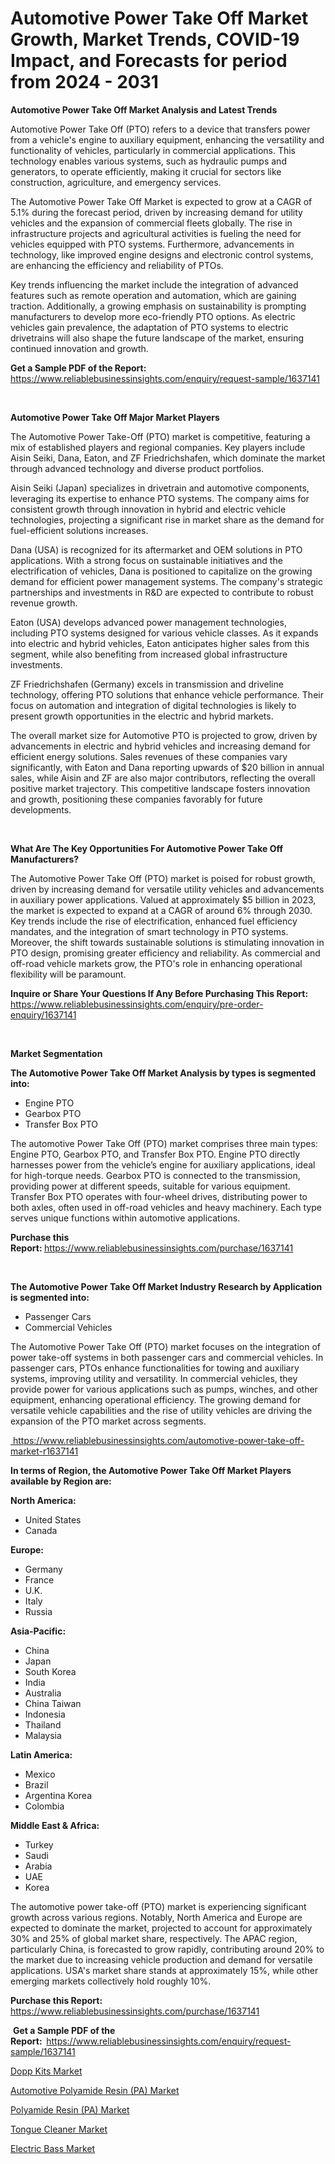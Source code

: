 <p><h1>Automotive Power Take Off Market Growth, Market Trends, COVID-19 Impact, and Forecasts for period from 2024 - 2031</h1></p><p><strong>Automotive Power Take Off Market Analysis and Latest Trends</strong></p>
<p><p>Automotive Power Take Off (PTO) refers to a device that transfers power from a vehicle's engine to auxiliary equipment, enhancing the versatility and functionality of vehicles, particularly in commercial applications. This technology enables various systems, such as hydraulic pumps and generators, to operate efficiently, making it crucial for sectors like construction, agriculture, and emergency services.</p><p>The Automotive Power Take Off Market is expected to grow at a CAGR of 5.1% during the forecast period, driven by increasing demand for utility vehicles and the expansion of commercial fleets globally. The rise in infrastructure projects and agricultural activities is fueling the need for vehicles equipped with PTO systems. Furthermore, advancements in technology, like improved engine designs and electronic control systems, are enhancing the efficiency and reliability of PTOs.</p><p>Key trends influencing the market include the integration of advanced features such as remote operation and automation, which are gaining traction. Additionally, a growing emphasis on sustainability is prompting manufacturers to develop more eco-friendly PTO options. As electric vehicles gain prevalence, the adaptation of PTO systems to electric drivetrains will also shape the future landscape of the market, ensuring continued innovation and growth.</p></p>
<p><strong>Get a Sample PDF of the Report:&nbsp;</strong> <a href="https://www.reliablebusinessinsights.com/enquiry/request-sample/1637141">https://www.reliablebusinessinsights.com/enquiry/request-sample/1637141</a></p>
<p>&nbsp;</p>
<p><strong>Automotive Power Take Off Major Market Players</strong></p>
<p><p>The Automotive Power Take-Off (PTO) market is competitive, featuring a mix of established players and regional companies. Key players include Aisin Seiki, Dana, Eaton, and ZF Friedrichshafen, which dominate the market through advanced technology and diverse product portfolios.</p><p>Aisin Seiki (Japan) specializes in drivetrain and automotive components, leveraging its expertise to enhance PTO systems. The company aims for consistent growth through innovation in hybrid and electric vehicle technologies, projecting a significant rise in market share as the demand for fuel-efficient solutions increases.</p><p>Dana (USA) is recognized for its aftermarket and OEM solutions in PTO applications. With a strong focus on sustainable initiatives and the electrification of vehicles, Dana is positioned to capitalize on the growing demand for efficient power management systems. The company's strategic partnerships and investments in R&D are expected to contribute to robust revenue growth.</p><p>Eaton (USA) develops advanced power management technologies, including PTO systems designed for various vehicle classes. As it expands into electric and hybrid vehicles, Eaton anticipates higher sales from this segment, while also benefiting from increased global infrastructure investments.</p><p>ZF Friedrichshafen (Germany) excels in transmission and driveline technology, offering PTO solutions that enhance vehicle performance. Their focus on automation and integration of digital technologies is likely to present growth opportunities in the electric and hybrid markets.</p><p>The overall market size for Automotive PTO is projected to grow, driven by advancements in electric and hybrid vehicles and increasing demand for efficient energy solutions. Sales revenues of these companies vary significantly, with Eaton and Dana reporting upwards of $20 billion in annual sales, while Aisin and ZF are also major contributors, reflecting the overall positive market trajectory. This competitive landscape fosters innovation and growth, positioning these companies favorably for future developments.</p></p>
<p>&nbsp;</p>
<p><strong>What Are The Key Opportunities For Automotive Power Take Off Manufacturers?</strong></p>
<p><p>The Automotive Power Take Off (PTO) market is poised for robust growth, driven by increasing demand for versatile utility vehicles and advancements in auxiliary power applications. Valued at approximately $5 billion in 2023, the market is expected to expand at a CAGR of around 6% through 2030. Key trends include the rise of electrification, enhanced fuel efficiency mandates, and the integration of smart technology in PTO systems. Moreover, the shift towards sustainable solutions is stimulating innovation in PTO design, promising greater efficiency and reliability. As commercial and off-road vehicle markets grow, the PTO's role in enhancing operational flexibility will be paramount.</p></p>
<p><strong>Inquire or Share Your Questions If Any Before Purchasing This Report:</strong> <a href="https://www.reliablebusinessinsights.com/enquiry/pre-order-enquiry/1637141">https://www.reliablebusinessinsights.com/enquiry/pre-order-enquiry/1637141</a></p>
<p>&nbsp;</p>
<p><strong>Market Segmentation</strong></p>
<p><strong>The Automotive Power Take Off Market Analysis by types is segmented into:</strong></p>
<p><ul><li>Engine PTO</li><li>Gearbox PTO</li><li>Transfer Box PTO</li></ul></p>
<p><p>The automotive Power Take Off (PTO) market comprises three main types: Engine PTO, Gearbox PTO, and Transfer Box PTO. Engine PTO directly harnesses power from the vehicle’s engine for auxiliary applications, ideal for high-torque needs. Gearbox PTO is connected to the transmission, providing power at different speeds, suitable for various equipment. Transfer Box PTO operates with four-wheel drives, distributing power to both axles, often used in off-road vehicles and heavy machinery. Each type serves unique functions within automotive applications.</p></p>
<p><strong>Purchase this Report:&nbsp;</strong><a href="https://www.reliablebusinessinsights.com/purchase/1637141">https://www.reliablebusinessinsights.com/purchase/1637141</a></p>
<p>&nbsp;</p>
<p><strong>The Automotive Power Take Off Market Industry Research by Application is segmented into:</strong></p>
<p><ul><li>Passenger Cars</li><li>Commercial Vehicles</li></ul></p>
<p><p>The Automotive Power Take Off (PTO) market focuses on the integration of power take-off systems in both passenger cars and commercial vehicles. In passenger cars, PTOs enhance functionalities for towing and auxiliary systems, improving utility and versatility. In commercial vehicles, they provide power for various applications such as pumps, winches, and other equipment, enhancing operational efficiency. The growing demand for versatile vehicle capabilities and the rise of utility vehicles are driving the expansion of the PTO market across segments.</p></p>
<p><a href="https://www.reliablebusinessinsights.com/automotive-power-take-off-market-r1637141">&nbsp;https://www.reliablebusinessinsights.com/automotive-power-take-off-market-r1637141</a></p>
<p><strong>In terms of Region, the Automotive Power Take Off Market Players available by Region are:</strong></p>
<p>
    <p> <strong> North America: </strong>
        <ul>
            <li>United States</li>
            <li>Canada</li>
        </ul>
        </p> 
    <p> <strong> Europe: </strong>
        <ul>
            <li>Germany</li>
            <li>France</li>
            <li>U.K.</li>
            <li>Italy</li>
            <li>Russia</li>
        </ul>
        </p> 
    <p> <strong> Asia-Pacific: </strong>
        <ul>
            <li>China</li>
            <li>Japan</li>
            <li>South Korea</li>
            <li>India</li>
            <li>Australia</li>
            <li>China Taiwan</li>
            <li>Indonesia</li>
            <li>Thailand</li>
            <li>Malaysia</li>
        </ul>
        </p> 
    <p> <strong> Latin America: </strong>
        <ul>
            <li>Mexico</li>
            <li>Brazil</li>
            <li>Argentina Korea</li>
            <li>Colombia</li>
        </ul>
        </p> 
    <p> <strong> Middle East & Africa: </strong>
        <ul>
            <li>Turkey</li>
            <li>Saudi</li>
            <li>Arabia</li>
            <li>UAE</li>
            <li>Korea</li>
        </ul>
    </p>
    </p>
<p><p>The automotive power take-off (PTO) market is experiencing significant growth across various regions. Notably, North America and Europe are expected to dominate the market, projected to account for approximately 30% and 25% of global market share, respectively. The APAC region, particularly China, is forecasted to grow rapidly, contributing around 20% to the market due to increasing vehicle production and demand for versatile applications. USA's market share stands at approximately 15%, while other emerging markets collectively hold roughly 10%.</p></p>
<p><strong>Purchase this Report: </strong><a href="https://www.reliablebusinessinsights.com/purchase/1637141">https://www.reliablebusinessinsights.com/purchase/1637141</a></p>
<p>&nbsp;<strong>Get a Sample PDF of the Report:&nbsp;&nbsp;</strong><a href="https://www.reliablebusinessinsights.com/enquiry/request-sample/1637141">https://www.reliablebusinessinsights.com/enquiry/request-sample/1637141</a></p>
<p><strong></strong></p>
<p><p><a href="https://www.linkedin.com/pulse/dopp-kits-market-size-share-analysis-growth-trends-4ydpe?trackingId=S6ww3%2F1DQmuzTJeu0oVxiQ%3D%3D">Dopp Kits Market</a></p><p><a href="https://github.com/AbbasMahmud554/Market-Research-Report-List-1/blob/main/automotive-polyamide-resin-pa-market.md">Automotive Polyamide Resin (PA) Market</a></p><p><a href="https://github.com/GenaGaines34/Market-Research-Report-List-1/blob/main/polyamide-resin-pa-market.md">Polyamide Resin (PA) Market</a></p><p><a href="https://issuu.com/reportprime-2/docs/tongue-cleaner-market-size-2030.ppt_958cc7f240d48a">Tongue Cleaner Market</a></p><p><a href="https://issuu.com/reportprime-2/docs/electric-bass-market-size-2030.pptx_2c968e6884968b">Electric Bass Market</a></p></p>